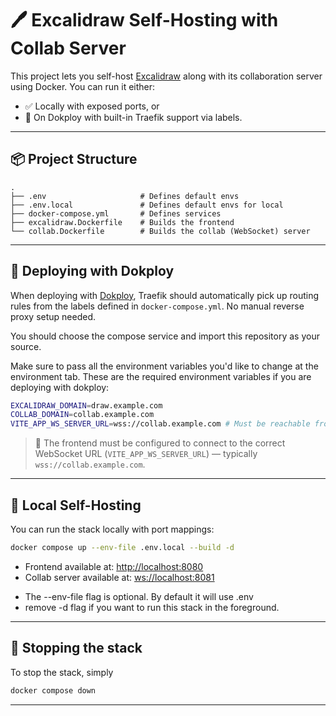 # 🖊️ Excalidraw Self-Hosting with Collab Server

This project lets you self-host [Excalidraw](https://excalidraw.com/) along with its collaboration server using Docker. You can run it either:

* ✅ Locally with exposed ports, or
* 🚀 On Dokploy with built-in Traefik support via labels.

---

## 📦 Project Structure

```
.
├── .env                     # Defines default envs
├── .env.local               # Defines default envs for local
├── docker-compose.yml       # Defines services
├── excalidraw.Dockerfile    # Builds the frontend
└── collab.Dockerfile        # Builds the collab (WebSocket) server
```

---

## 🚀 Deploying with Dokploy

When deploying with [Dokploy](https://dokploy.com/), Traefik should automatically pick up routing rules from the labels defined in `docker-compose.yml`. No manual reverse proxy setup needed.

You should choose the compose service and import this repository as your source.

Make sure to pass all the environment variables you'd like to change at the environment tab. These are the required environment variables if you are deploying with dokploy:
```sh
EXCALIDRAW_DOMAIN=draw.example.com
COLLAB_DOMAIN=collab.example.com
VITE_APP_WS_SERVER_URL=wss://collab.example.com # Must be reachable from clients!!!
```

> 🔁 The frontend must be configured to connect to the correct WebSocket URL (`VITE_APP_WS_SERVER_URL`) — typically `wss://collab.example.com`.

---

## 🧪 Local Self-Hosting

You can run the stack locally with port mappings:

```bash
docker compose up --env-file .env.local --build -d
```

* Frontend available at: [http://localhost:8080](http://localhost:8080)
* Collab server available at: [ws://localhost:8081](ws://localhost:8081)
- The --env-file flag is optional. By default it will use .env
- remove -d flag if you want to run this stack in the foreground.
---

## 🧼 Stopping the stack
To stop the stack, simply
```bash
docker compose down
```
---
